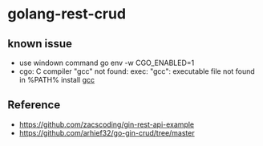 # golang-rest-crud

## known issue
- use windown command go env -w CGO_ENABLED=1
- cgo: C compiler "gcc" not found: exec: "gcc": executable file not found in %PATH%
  install [gcc](http://tdm-gcc.tdragon.net/download)

## Reference
- https://github.com/zacscoding/gin-rest-api-example
- https://github.com/arhief32/go-gin-crud/tree/master
